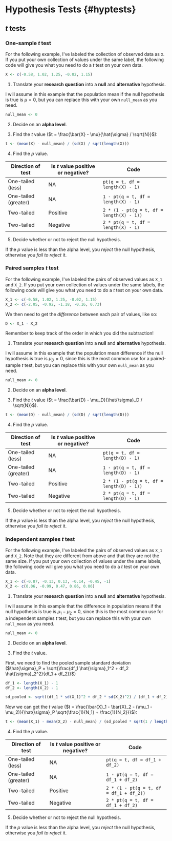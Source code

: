 # Hypothesis Tests {#hyptests}



## $t$ tests

### One-sample $t$ test

For the following example, I've labeled the collection of observed data as `X`.  If you put your own collection of values under the same label, the following code will give you what you need to do a $t$ test on your own data.


```r
X <- c(-0.58, 1.02, 1.25, -0.02, 1.15)
```

1. Translate your **research question** into a **null** and **alternative** hypothesis.

I will assume in this example that the population mean if the null hypothesis is true is $\mu = 0$, but you can replace this with your own `null_mean` as you need.


```r
null_mean <- 0
```

2. Decide on an **alpha level**.

3. Find the $t$ value ($t = \frac{\bar{X} - \mu}{\hat{\sigma} / \sqrt{N}}$):


```r
t <- (mean(X) - null_mean) / (sd(X) / sqrt(length(X)))
```

4. Find the $p$ value.

Direction of test    | Is $t$ value positive or negative? | Code
---------------------|------------------------------------|------------------------------------
One-tailed (less)    | NA                                 | `pt(q = t, df = length(X) - 1)`
One-tailed (greater) | NA                                 | `1 - pt(q = t, df = length(X) - 1)`
Two-tailed           | Positive                           | `2 * (1 - pt(q = t, df = length(X) - 1))`
Two-tailed           | Negative                           | `2 * pt(q = t, df = length(X) - 1)`

5. Decide whether or not to reject the null hypothesis.

If the $p$ value is less than the alpha level, you *reject* the null hypothesis, otherwise you *fail to reject* it.

### Paired samples $t$ test

For the following example, I've labeled the pairs of observed values as `X_1` and `X_2`.  If you put your own collection of values under the same labels, the following code will give you what you need to do a $t$ test on your own data.


```r
X_1 <- c(-0.58, 1.02, 1.25, -0.02, 1.15)
X_2 <- c(-2.05, -0.92, -1.18, -0.16, 0.73)
```

We then need to get the *difference* between each pair of values, like so:


```r
D <- X_1 - X_2
```

Remember to keep track of the order in which you did the subtraction!

1. Translate your **research question** into a **null** and **alternative** hypothesis.

I will assume in this example that the population mean difference if the null hypothesis is true is $\mu_D = 0$, since this is the most common use for a paired-sample $t$ test, but you can replace this with your own `null_mean` as you need.


```r
null_mean <- 0
```

2. Decide on an **alpha level**.

3. Find the $t$ value ($t = \frac{\bar{D} - \mu_D}{\hat{\sigma}_D / \sqrt{N}}$).


```r
t <- (mean(D) - null_mean) / (sd(D) / sqrt(length(D)))
```

4. Find the $p$ value.

Direction of test    | Is $t$ value positive or negative? | Code
---------------------|------------------------------------|------------------------------------
One-tailed (less)    | NA                                 | `pt(q = t, df = length(D) - 1)`
One-tailed (greater) | NA                                 | `1 - pt(q = t, df = length(D) - 1)`
Two-tailed           | Positive                           | `2 * (1 - pt(q = t, df = length(D) - 1))`
Two-tailed           | Negative                           | `2 * pt(q = t, df = length(D) - 1)`

5. Decide whether or not to reject the null hypothesis.

If the $p$ value is less than the alpha level, you *reject* the null hypothesis, otherwise you *fail to reject* it.

### Independent samples $t$ test

For the following example, I've labeled the pairs of observed values as `X_1` and `X_2`.  Note that they are different from above and that they are not the same size.  If you put your own collection of values under the same labels, the following code will give you what you need to do a $t$ test on your own data.


```r
X_1 <- c(-0.87, -0.13, 0.13, -0.14, -0.45, -1)
X_2 <- c(0.06, -0.99, 0.47, 0.86, 0.06)
```

1. Translate your **research question** into a **null** and **alternative** hypothesis.

I will assume in this example that the difference in population means if the null hypothesis is true is $\mu_1 - \mu_2 = 0$, since this is the most common use for a independent samples $t$ test, but you can replace this with your own `null_mean` as you need.


```r
null_mean <- 0
```

2. Decide on an **alpha level**.

3. Find the $t$ value.

First, we need to find the pooled sample standard deviation ($\hat{\sigma}_P = \sqrt{\frac{df_1 \hat{\sigma}_1^2 + df_2 \hat{\sigma}_2^2}{df_1 + df_2}}$)


```r
df_1 <- length(X_1) - 1
df_2 <- length(X_2) - 1

sd_pooled <- sqrt((df_1 * sd(X_1)^2 + df_2 * sd(X_2)^2) / (df_1 + df_2))
```

Now we can get the $t$ value ($t = \frac{\bar{X}_1 - \bar{X}_2 - (\mu_1 - \mu_2)}{\hat{\sigma}_P \sqrt{\frac{1}{N_1} + \frac{1}{N_2}}}$):


```r
t <- (mean(X_1) - mean(X_2) - null_mean) / (sd_pooled * sqrt(1 / length(X_1) + 1 / length(X_2)))
```

4. Find the $p$ value.

Direction of test    | Is $t$ value positive or negative? | Code
---------------------|------------------------------------|------------------------------------
One-tailed (less)    | NA                                 | `pt(q = t, df = df_1 + df_2)`
One-tailed (greater) | NA                                 | `1 - pt(q = t, df = df_1 + df_2)`
Two-tailed           | Positive                           | `2 * (1 - pt(q = t, df = df_1 + df_2))`
Two-tailed           | Negative                           | `2 * pt(q = t, df = df_1 + df_2)`

5. Decide whether or not to reject the null hypothesis.

If the $p$ value is less than the alpha level, you *reject* the null hypothesis, otherwise you *fail to reject* it.

